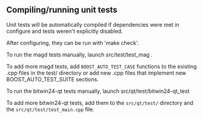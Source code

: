 Compiling/running unit tests
------------------------------------

Unit tests will be automatically compiled if dependencies were met in configure
and tests weren't explicitly disabled.

After configuring, they can be run with 'make check'.

To run the magd tests manually, launch src/test/test_mag .

To add more magd tests, add `BOOST_AUTO_TEST_CASE` functions to the existing
.cpp files in the test/ directory or add new .cpp files that
implement new BOOST_AUTO_TEST_SUITE sections.

To run the bitwin24-qt tests manually, launch src/qt/test/bitwin24-qt_test

To add more bitwin24-qt tests, add them to the `src/qt/test/` directory and
the `src/qt/test/test_main.cpp` file.
